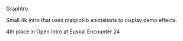 Graphtro

Small 4k intro that uses matplotlib animations to display demo effects.

4th place in Open Intro at Euskal Encounter 24
